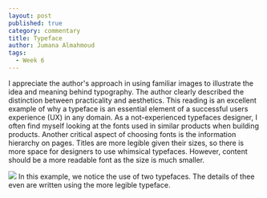 ```yaml
---
layout: post
published: true
category: commentary
title: Typeface
author: Jumana Almahmoud
tags:
  - Week 6
---
```

I appreciate the author's approach in using familiar images to illustrate the idea and meaning behind typography. The author clearly described the distinction between practicality and aesthetics. This reading is an excellent example of why a typeface is an essential element of a successful users experience (UX) in any domain. As a not-experienced typefaces designer, I often find myself looking at the fonts used in similar products when building products. Another critical aspect of choosing fonts is the information hierarchy on pages. Titles are more legible given their sizes, so there is more space for designers to use whimsical typefaces. However, content should be a more readable font as the size is much smaller.


![](https://images.creativemarket.com/0.1.0/ps/1207272/1000/665/m1/fpnw/wm0/cats-and-birds-birthday-paty-mega-pack-yeticrab-.jpg?1461495014&s=41655699ada5481614f440aed6b48c99&fmt=webp)
In this example, we notice the use of two typefaces. The details of thee even are written using the more legible typeface.